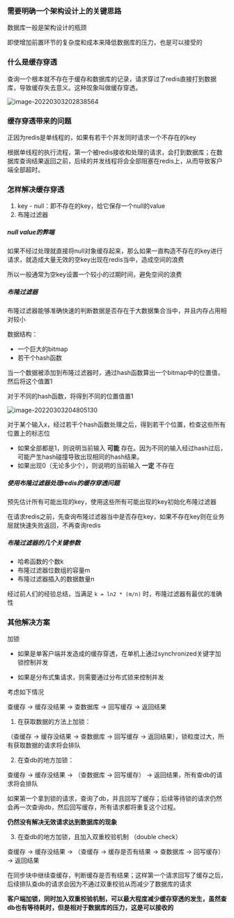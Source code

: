 ### 需要明确一个架构设计上的关键思路

数据库一般是架构设计的瓶颈

即使增加前置环节的复杂度和成本来降低数据库的压力，也是可以接受的

### 什么是缓存穿透

查询一个根本就不存在于缓存和数据库的记录，请求穿过了redis直接打到数据库，导致缓存失去意义。这种现象叫做缓存穿透。

![image-20220303202838564](E:\learning-note\middleware\src\main\java\redis\极客时间\pic\image-20220303202838564.png)

### 缓存穿透带来的问题   

正因为redis是单线程的，如果有若干个并发同时请求一个不存在的key

根据单线程的执行流程，第一个被redis接收和处理的请求，会打到数据库；在数据库查询结果返回之前，后续的并发线程将会全部阻塞在redis上，从而导致客户端全部超时。

### 怎样解决缓存穿透

1. key - null：即不存在的key，给它保存一个null的value
2. 布隆过滤器 

##### null value的弊端

如果不经过处理就直接将null对象缓存起来，那么如果一直构造不存在的key进行请求，就造成大量无效的空key出现在redis当中，造成空间的浪费

所以一般通常为空key设置一个较小的过期时间，避免空间的浪费

##### 布隆过滤器

布隆过滤器能够准确快速的判断数据是否存在于大数据集合当中，并且内存占用相对较小

数据结构：

* 一个巨大的bitmap
* 若干个hash函数

当一个数据被添加到布隆过滤器时，通过hash函数算出一个bitmap中的位置值，然后将这个值置1

对于不同的hash函数，将得到不同的位置值置1

![image-20220303204805130](E:\learning-note\middleware\src\main\java\redis\极客时间\pic\image-20220303204805130.png)

对于某个输入x，经过若干个hash函数处理之后，得到若干个位置，检查这些所有位置上的标志位

* 如果全部都是1，则说明当前输入 **可能** 存在。因为不同的输入经过hash过后，可能产生hash碰撞导致出现相同的hash结果。
* 如果出现0（无论多少个），则说明的当前输入 **一定** 不存在

##### 使用布隆过滤器处理redis的缓存穿透问题

预先估计所有可能出现的key，使用这些所有可能出现的key初始化布隆过滤器

在请求redis之前，先查询布隆过滤器当中是否存在key，如果不存在key则在业务层就快速失败返回，不再查询redis

##### 布隆过滤器的几个关键参数

- 哈希函数的个数k
- 布隆过滤器位数组的容量m
- 布隆过滤器插入的数据数量n

经过前人们的经验总结，当满足 `k = ln2 * (m/n)` 时，布隆过滤器有最优的准确性





### 其他解决方案

加锁

* 如果是单客户端并发造成的缓存穿透，在单机上通过synchronized关键字加锁控制并发

* 如果是分布式集请求，则需要通过分布式锁来控制并发

考虑如下情况

查缓存 -> 缓存没结果 -> 查数据库 -> 回写缓存 -> 返回结果

1. 在获取数据的方法上加锁：

（查缓存 -> 缓存没结果 -> 查数据库 -> 回写缓存 -> 返回结果），锁粒度过大，所有获取数据的请求将会排队

2. 在查db的地方加锁：

查缓存 -> 缓存没结果 -> （查数据库 -> 回写缓存） -> 返回结果，所有查db的请求将会排队

如果第一个拿到锁的请求，查询了db，并且回写了缓存；后续等待锁的请求仍然会再一次查询db，然后回写缓存，所有请求都将重复这个过程。

**仍然没有解决无效请求达到数据库的现象**

3. 在查db的地方加锁，且加入双重校验机制 （double check）

查缓存 -> 缓存没结果 -> （查缓存 -> 缓存是否有结果 -> 查数据库 -> 回写缓存） -> 返回结果

在同步块中继续查缓存，判断缓存是否有结果；这样第一个请求回写了缓存之后，后续排队查db的请求会因为不通过双重校验从而减少了数据库的请求

**客户端加锁，同时加入双重校验机制，可以最大程度减少缓存穿透的发生，虽然查db也有等待耗时，但是相对于数据库的压力，这是可以接收的**

